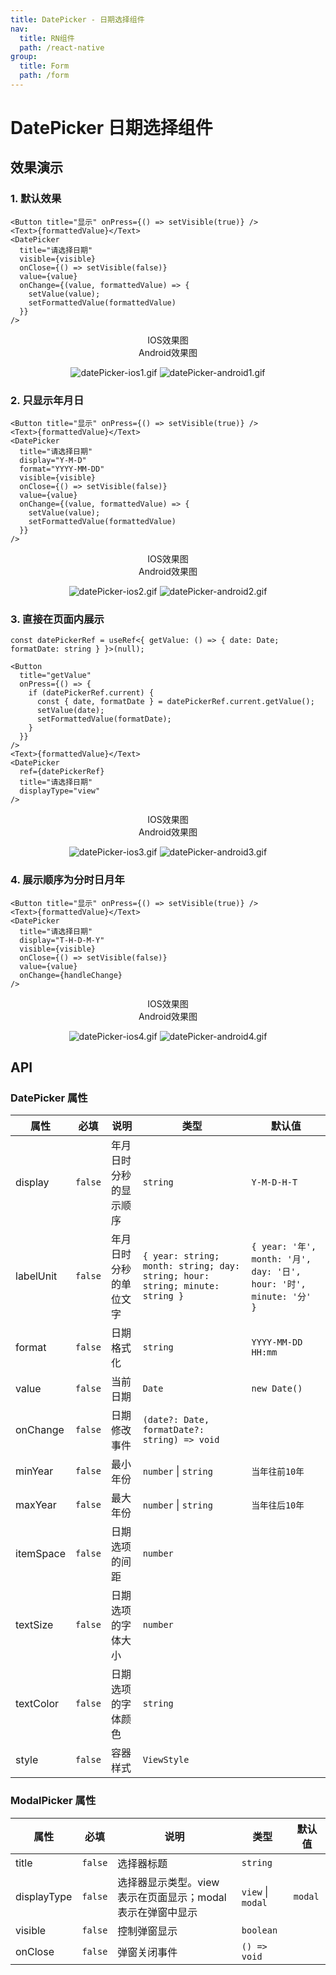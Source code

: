 ```yaml
---
title: DatePicker - 日期选择组件
nav:
  title: RN组件
  path: /react-native
group:
  title: Form
  path: /form
---
```


# DatePicker 日期选择组件

## 效果演示

### 1. 默认效果

```tsx | pure
<Button title="显示" onPress={() => setVisible(true)} />
<Text>{formattedValue}</Text>
<DatePicker
  title="请选择日期"
  visible={visible}
  onClose={() => setVisible(false)}
  value={value}
  onChange={(value, formattedValue) => {
    setValue(value);
    setFormattedValue(formattedValue)
  }}
/>
```

<center>
  <div style={{ display: 'flex', width: 750 }}>
    <div style={{ width: 375 }}>IOS效果图</div>
    <div style={{ width: 375 }}>Android效果图</div>
  </div>
</center>
<center>
  <figure>
    <img
      alt="datePicker-ios1.gif"
      src="https://td-dev-public.oss-cn-hangzhou.aliyuncs.com/maoyes-app/1607926683318866421.gif"
      style={{ width: 375, marginRight: 10, border: "1px solid #ddd" }}
    />
    <img
      alt="datePicker-android1.gif"
      src="https://td-dev-public.oss-cn-hangzhou.aliyuncs.com/maoyes-app/1609231532596081156.gif"
      style={{ width: 375, border: "1px solid #ddd" }}
    />
  </figure>
</center>

### 2. 只显示年月日

```tsx | pure
<Button title="显示" onPress={() => setVisible(true)} />
<Text>{formattedValue}</Text>
<DatePicker
  title="请选择日期"
  display="Y-M-D"
  format="YYYY-MM-DD"
  visible={visible}
  onClose={() => setVisible(false)}
  value={value}
  onChange={(value, formattedValue) => {
    setValue(value);
    setFormattedValue(formattedValue)
  }}
/>
```

<center>
  <div style={{ display: 'flex', width: 750 }}>
    <div style={{ width: 375 }}>IOS效果图</div>
    <div style={{ width: 375 }}>Android效果图</div>
  </div>
</center>
<center>
  <figure>
    <img
      alt="datePicker-ios2.gif"
      src="https://td-dev-public.oss-cn-hangzhou.aliyuncs.com/maoyes-app/1607927967538107659.gif"
      style={{ width: 375, marginRight: 10, border: "1px solid #ddd" }}
    />
    <img
      alt="datePicker-android2.gif"
      src="https://td-dev-public.oss-cn-hangzhou.aliyuncs.com/maoyes-app/1609231532595290045.gif"
      style={{ width: 375, border: "1px solid #ddd" }}
    />
  </figure>
</center>

### 3. 直接在页面内展示

```tsx | pure
const datePickerRef = useRef<{ getValue: () => { date: Date; formatDate: string } }>(null);

<Button
  title="getValue"
  onPress={() => {
    if (datePickerRef.current) {
      const { date, formatDate } = datePickerRef.current.getValue();
      setValue(date);
      setFormattedValue(formatDate);
    }
  }}
/>
<Text>{formattedValue}</Text>
<DatePicker
  ref={datePickerRef}
  title="请选择日期"
  displayType="view"
/>
```

<center>
  <div style={{ display: 'flex', width: 750 }}>
    <div style={{ width: 375 }}>IOS效果图</div>
    <div style={{ width: 375 }}>Android效果图</div>
  </div>
</center>
<center>
  <figure>
    <img
      alt="datePicker-ios3.gif"
      src="https://td-dev-public.oss-cn-hangzhou.aliyuncs.com/maoyes-app/1607929116069430286.gif"
      style={{ width: 375, marginRight: 10, border: "1px solid #ddd" }}
    />
    <img
      alt="datePicker-android3.gif"
      src="https://td-dev-public.oss-cn-hangzhou.aliyuncs.com/maoyes-app/1609231532592959344.gif"
      style={{ width: 375, border: "1px solid #ddd" }}
    />
  </figure>
</center>

### 4. 展示顺序为分时日月年

```tsx | pure
<Button title="显示" onPress={() => setVisible(true)} />
<Text>{formattedValue}</Text>
<DatePicker
  title="请选择日期"
  display="T-H-D-M-Y"
  visible={visible}
  onClose={() => setVisible(false)}
  value={value}
  onChange={handleChange}
/>
```

<center>
  <div style={{ display: 'flex', width: 750 }}>
    <div style={{ width: 375 }}>IOS效果图</div>
    <div style={{ width: 375 }}>Android效果图</div>
  </div>
</center>
<center>
  <figure>
    <img
      alt="datePicker-ios4.gif"
      src="https://td-dev-public.oss-cn-hangzhou.aliyuncs.com/maoyes-app/1607929412126551034.gif"
      style={{ width: 375, marginRight: 10, border: "1px solid #ddd" }}
    />
    <img
      alt="datePicker-android4.gif"
      src="https://td-dev-public.oss-cn-hangzhou.aliyuncs.com/maoyes-app/1609231532595605667.gif"
      style={{ width: 375, border: "1px solid #ddd" }}
    />
  </figure>
</center>

## API

### DatePicker 属性

| 属性 | 必填 | 说明 | 类型 | 默认值 |
| --- | --- | --- | --- | --- |
| display | `false` | 年月日时分秒的显示顺序 | `string` | `Y-M-D-H-T` |
| labelUnit | `false` | 年月日时分秒的单位文字 | `{ year: string; month: string; day: string; hour: string; minute: string }` | `{ year: '年', month: '月', day: '日', hour: '时', minute: '分' }` |
| format | `false` | 日期格式化 | `string` | `YYYY-MM-DD HH:mm` |
| value | `false` | 当前日期 | `Date` | `new Date()` |
| onChange | `false` | 日期修改事件 | `(date?: Date, formatDate?: string) => void` |  |
| minYear | `false` | 最小年份 | `number` \| `string` | `当年往前10年` |
| maxYear | `false` | 最大年份 | `number` \| `string` | `当年往后10年` |
| itemSpace | `false` | 日期选项的间距 | `number` |  |
| textSize | `false` | 日期选项的字体大小 | `number` |  |
| textColor | `false` | 日期选项的字体颜色 | `string` |  |
| style | `false` | 容器样式 | `ViewStyle` |  |

### ModalPicker 属性

| 属性        | 必填    | 说明                                                        | 类型              | 默认值  |
| ----------- | ------- | ----------------------------------------------------------- | ----------------- | ------- |
| title       | `false` | 选择器标题                                                  | `string`          |         |
| displayType | `false` | 选择器显示类型。view 表示在页面显示；modal 表示在弹窗中显示 | `view` \| `modal` | `modal` |
| visible     | `false` | 控制弹窗显示                                                | `boolean`         |         |
| onClose     | `false` | 弹窗关闭事件                                                | `() => void`      |         |
